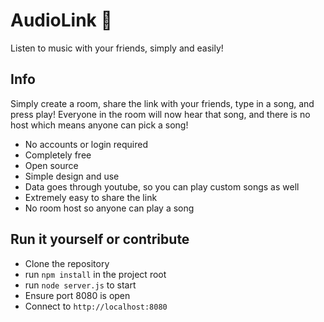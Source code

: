 # AudioLink 🔗
Listen to music with your friends, simply and easily!


## Info
Simply create a room, share the link with your friends, type in a song, and press play! Everyone in the room will now hear that song, and there is no host which means anyone can pick a song!

- No accounts or login required
- Completely free
- Open source
- Simple design and use
- Data goes through youtube, so you can play custom songs as well
- Extremely easy to share the link
- No room host so anyone can play a song

## Run it yourself or contribute
- Clone the repository
- run `npm install` in the project root
- run `node server.js` to start
- Ensure port 8080 is open
- Connect to `http://localhost:8080`
